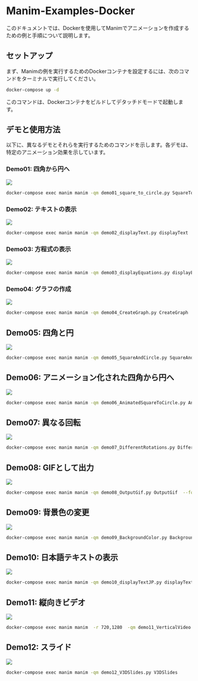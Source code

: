 

# Manim-Examples-Docker




このドキュメントでは、Dockerを使用してManimでアニメーションを作成するための例と手順について説明します。
## セットアップ

まず、Manimの例を実行するためのDockerコンテナを設定するには、次のコマンドをターミナルで実行してください。

```bash
docker-compose up -d
```



このコマンドは、Dockerコンテナをビルドしてデタッチドモードで起動します。
## デモと使用方法

以下に、異なるデモとそれらを実行するためのコマンドを示します。各デモは、特定のアニメーション効果を示しています。

### Demo01: 四角から円へ

![](https://github.com/Sunwood-ai-labs/Manim-Examples-Docker/blob/main/demo/media/videos/demo01_square_to_circle/720p30/SquareToCircle_ManimCE_v0.18.0.gif) 


```bash
docker-compose exec manim manim -qm demo01_square_to_circle.py SquareToCircle
```


### Demo02: テキストの表示

![](https://github.com/Sunwood-ai-labs/Manim-Examples-Docker/blob/main/demo/media/videos/demo02_displayText/720p30/displayText_ManimCE_v0.18.0.gif) 


```bash
docker-compose exec manim manim -qm demo02_displayText.py displayText
```


### Demo03: 方程式の表示

![](https://github.com/Sunwood-ai-labs/Manim-Examples-Docker/blob/main/demo/media/videos/demo03_displayEquations/720p30/displayEquations_ManimCE_v0.18.0.gif) 


```bash
docker-compose exec manim manim -qm demo03_displayEquations.py displayEquations
```


### Demo04: グラフの作成

![](https://github.com/Sunwood-ai-labs/Manim-Examples-Docker/blob/main/demo/media/videos/demo04_CreateGraph/720p30/CreateGraph_ManimCE_v0.18.0.gif) 


```bash
docker-compose exec manim manim -qm demo04_CreateGraph.py CreateGraph
```

## Demo05: 四角と円

![](https://github.com/Sunwood-ai-labs/Manim-Examples-Docker/blob/main/demo/media/videos/demo05_SquareAndCircle/720p30/SquareAndCircle_ManimCE_v0.18.0.gif)

```bash
docker-compose exec manim manim -qm demo05_SquareAndCircle.py SquareAndCircle
```

## Demo06: アニメーション化された四角から円へ

![](https://github.com/Sunwood-ai-labs/Manim-Examples-Docker/blob/main/demo/media/videos/demo06_AnimatedSquareToCircle/720p30/AnimatedSquareToCircle_ManimCE_v0.18.0.gif)

```bash
docker-compose exec manim manim -qm demo06_AnimatedSquareToCircle.py AnimatedSquareToCircle
```

## Demo07: 異なる回転

![](https://github.com/Sunwood-ai-labs/Manim-Examples-Docker/blob/main/demo/media/videos/demo07_DifferentRotations/720p30/DifferentRotations_ManimCE_v0.18.0.gif)

```bash
docker-compose exec manim manim -qm demo07_DifferentRotations.py DifferentRotations 
```

## Demo08: GIFとして出力

![](https://github.com/Sunwood-ai-labs/Manim-Examples-Docker/blob/main/demo/media/videos/demo08_OutputGif/720p30/OutputGif_ManimCE_v0.18.0.gif)

```bash
docker-compose exec manim manim -qm demo08_OutputGif.py OutputGif  --format=gif
```

## Demo09: 背景色の変更

![](https://github.com/Sunwood-ai-labs/Manim-Examples-Docker/blob/main/demo/media/videos/demo09_BackgroundColor/720p30/BackgroundColor_ManimCE_v0.18.0.gif)


```bash
docker-compose exec manim manim -qm demo09_BackgroundColor.py BackgroundColor
```

## Demo10: 日本語テキストの表示

![](https://github.com/Sunwood-ai-labs/Manim-Examples-Docker/blob/main/demo/media/videos/demo10_displayTextJP/720p30/displayTextJP_ManimCE_v0.18.0.gif)


```bash
docker-compose exec manim manim -qm demo10_displayTextJP.py displayTextJP
```

## Demo11: 縦向きビデオ

![](https://github.com/Sunwood-ai-labs/Manim-Examples-Docker/blob/main/demo/media/videos/demo11_VerticalVideo/1280p30/VerticalVideo_ManimCE_v0.18.0.gif)

```bash
docker-compose exec manim manim  -r 720,1280  -qm demo11_VerticalVideo.py VerticalVideo
```

## Demo12: スライド

![](https://github.com/Sunwood-ai-labs/Manim-Examples-Docker/blob/main/demo/media/videos/demo12_V3DSlides/720p30/V3DSlides_ManimCE_v0.18.0.gif)

```bash
docker-compose exec manim manim -qm demo12_V3DSlides.py V3DSlides
```

